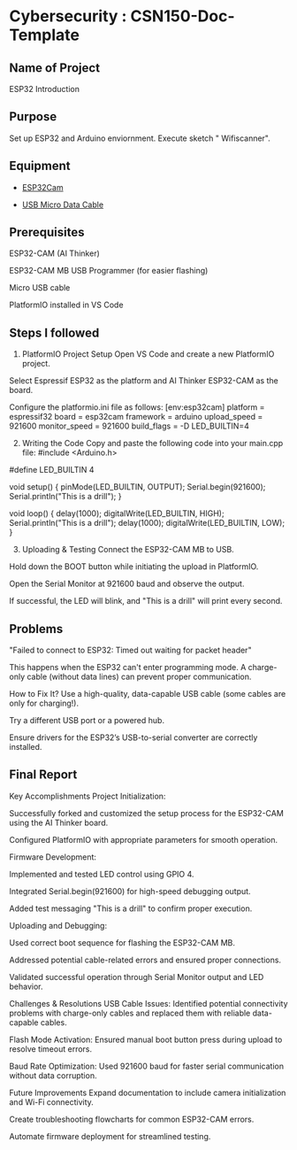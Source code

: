 # Cybersecurity : CSN150-Doc-Template

## Name of Project
ESP32 Introduction

## Purpose
Set up ESP32 and Arduino enviornment. Execute sketch " Wifiscanner". 

## Equipment
* [ESP32Cam](https://www.amazon.com/Aideepen-ESP32-CAM-Bluetooth-ESP32-CAM-MB-Arduino/dp/B08P2578LV/ref=sr_1_3?crid=4FY0ECFW0ZX7&keywords=ESP32+Cam&qid=1678902050&sprefix=esp32+cam%2Caps%2C240&sr=8-3)

* [USB Micro Data Cable](https://www.amazon.com/AmazonBasics-Male-Micro-Cable-Black/dp/B0711PVX6Z/ref=sr_1_1_sspa?keywords=micro+usb+data+cable&qid=1678902214&sprefix=Micro+USB+data+%2Caps%2C89&sr=8-1-spons&psc=1&spLa=ZW5jcnlwdGVkUXVhbGlmaWVyPUFaU0NaUVZHU1RFUlAmZW5jcnlwdGVkSWQ9QTA3NTA4MDVFVERCS01HVlgxM1YmZW5jcnlwdGVkQWRJZD1BMDE4NTE1NTIwWUdONkdWSzU1M1Amd2lkZ2V0TmFtZT1zcF9hdGYmYWN0aW9uPWNsaWNrUmVkaXJlY3QmZG9Ob3RMb2dDbGljaz10cnVl)

## Prerequisites
ESP32-CAM (AI Thinker)

ESP32-CAM MB USB Programmer (for easier flashing)

Micro USB cable

PlatformIO installed in VS Code


## Steps I followed
1. PlatformIO Project Setup
Open VS Code and create a new PlatformIO project.

Select Espressif ESP32 as the platform and AI Thinker ESP32-CAM as the board.

Configure the platformio.ini file as follows:
[env:esp32cam]
platform = espressif32
board = esp32cam
framework = arduino
upload_speed = 921600
monitor_speed = 921600
build_flags = -D LED_BUILTIN=4

2. Writing the Code
Copy and paste the following code into your main.cpp file:
#include <Arduino.h>

#define LED_BUILTIN 4

void setup() {
  pinMode(LED_BUILTIN, OUTPUT);
  Serial.begin(921600);
  Serial.println("This is a drill");
}

void loop() {
  delay(1000);
  digitalWrite(LED_BUILTIN, HIGH);
  Serial.println("This is a drill");
  delay(1000);
  digitalWrite(LED_BUILTIN, LOW);
}

3. Uploading & Testing
Connect the ESP32-CAM MB to USB.

Hold down the BOOT button while initiating the upload in PlatformIO.

Open the Serial Monitor at 921600 baud and observe the output.

If successful, the LED will blink, and "This is a drill" will print every second.

## Problems

"Failed to connect to ESP32: Timed out waiting for packet header"

This happens when the ESP32 can't enter programming mode. A charge-only cable (without data lines) can prevent proper communication.

How to Fix It?
Use a high-quality, data-capable USB cable (some cables are only for charging!).

Try a different USB port or a powered hub.

Ensure drivers for the ESP32’s USB-to-serial converter are correctly installed.




## Final Report
Key Accomplishments
Project Initialization:

Successfully forked and customized the setup process for the ESP32-CAM using the AI Thinker board.

Configured PlatformIO with appropriate parameters for smooth operation.

Firmware Development:

Implemented and tested LED control using GPIO 4.

Integrated Serial.begin(921600) for high-speed debugging output.

Added test messaging "This is a drill" to confirm proper execution.

Uploading and Debugging:

Used correct boot sequence for flashing the ESP32-CAM MB.

Addressed potential cable-related errors and ensured proper connections.

Validated successful operation through Serial Monitor output and LED behavior.

Challenges & Resolutions
USB Cable Issues: Identified potential connectivity problems with charge-only cables and replaced them with reliable data-capable cables.

Flash Mode Activation: Ensured manual boot button press during upload to resolve timeout errors.

Baud Rate Optimization: Used 921600 baud for faster serial communication without data corruption.

Future Improvements
Expand documentation to include camera initialization and Wi-Fi connectivity.

Create troubleshooting flowcharts for common ESP32-CAM errors.

Automate firmware deployment for streamlined testing.
